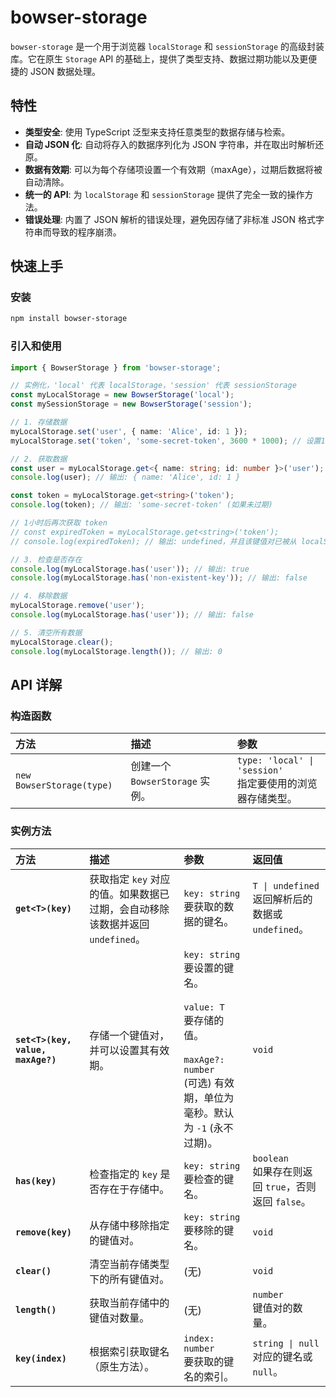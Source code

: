 # bowser-storage

`bowser-storage` 是一个用于浏览器 `localStorage` 和 `sessionStorage` 的高级封装库。它在原生 `Storage` API 的基础上，提供了类型支持、数据过期功能以及更便捷的 JSON 数据处理。

## 特性

- **类型安全**: 使用 TypeScript 泛型来支持任意类型的数据存储与检索。
- **自动 JSON 化**: 自动将存入的数据序列化为 JSON 字符串，并在取出时解析还原。
- **数据有效期**: 可以为每个存储项设置一个有效期（maxAge），过期后数据将被自动清除。
- **统一的 API**: 为 `localStorage` 和 `sessionStorage` 提供了完全一致的操作方法。
- **错误处理**: 内置了 JSON 解析的错误处理，避免因存储了非标准 JSON 格式字符串而导致的程序崩溃。

## 快速上手

### 安装

```bash
npm install bowser-storage
```

### 引入和使用

```typescript
import { BowserStorage } from 'bowser-storage';

// 实例化，'local' 代表 localStorage，'session' 代表 sessionStorage
const myLocalStorage = new BowserStorage('local');
const mySessionStorage = new BowserStorage('session');

// 1. 存储数据
myLocalStorage.set('user', { name: 'Alice', id: 1 });
myLocalStorage.set('token', 'some-secret-token', 3600 * 1000); // 设置1小时后过期

// 2. 获取数据
const user = myLocalStorage.get<{ name: string; id: number }>('user');
console.log(user); // 输出: { name: 'Alice', id: 1 }

const token = myLocalStorage.get<string>('token');
console.log(token); // 输出: 'some-secret-token' (如果未过期)

// 1小时后再次获取 token
// const expiredToken = myLocalStorage.get<string>('token');
// console.log(expiredToken); // 输出: undefined，并且该键值对已被从 localStorage 中移除

// 3. 检查是否存在
console.log(myLocalStorage.has('user')); // 输出: true
console.log(myLocalStorage.has('non-existent-key')); // 输出: false

// 4. 移除数据
myLocalStorage.remove('user');
console.log(myLocalStorage.has('user')); // 输出: false

// 5. 清空所有数据
myLocalStorage.clear();
console.log(myLocalStorage.length()); // 输出: 0
```

## API 详解

### 构造函数

| 方法                      | 描述                            | 参数                                                           |
| :------------------------ | :------------------------------ | :------------------------------------------------------------- |
| `new BowserStorage(type)` | 创建一个 `BowserStorage` 实例。 | `type: 'local' \| 'session'` <br> 指定要使用的浏览器存储类型。 |

### 实例方法

| 方法                              | 描述                                                                          | 参数                                                                                                                                                      | 返回值                                                   |
| :-------------------------------- | :---------------------------------------------------------------------------- | :-------------------------------------------------------------------------------------------------------------------------------------------------------- | :------------------------------------------------------- |
| **`get<T>(key)`**                 | 获取指定 `key` 对应的值。如果数据已过期，会自动移除该数据并返回 `undefined`。 | `key: string` <br> 要获取的数据的键名。                                                                                                                   | `T \| undefined` <br> 返回解析后的数据或 `undefined`。   |
| **`set<T>(key, value, maxAge?)`** | 存储一个键值对，并可以设置其有效期。                                          | `key: string` <br> 要设置的键名。<br><br> `value: T` <br> 要存储的值。<br><br> `maxAge?: number` <br> (可选) 有效期，单位为毫秒。默认为 `-1` (永不过期)。 | `void`                                                   |
| **`has(key)`**                    | 检查指定的 `key` 是否存在于存储中。                                           | `key: string` <br> 要检查的键名。                                                                                                                         | `boolean` <br> 如果存在则返回 `true`，否则返回 `false`。 |
| **`remove(key)`**                 | 从存储中移除指定的键值对。                                                    | `key: string` <br> 要移除的键名。                                                                                                                         | `void`                                                   |
| **`clear()`**                     | 清空当前存储类型下的所有键值对。                                              | (无)                                                                                                                                                      | `void`                                                   |
| **`length()`**                    | 获取当前存储中的键值对数量。                                                  | (无)                                                                                                                                                      | `number` <br> 键值对的数量。                             |
| **`key(index)`**                  | 根据索引获取键名（原生方法）。                                                | `index: number` <br> 要获取的键名的索引。                                                                                                                 | `string \| null` <br> 对应的键名或 `null`。              |
